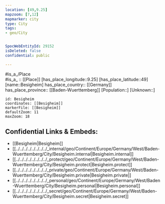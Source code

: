 ```yaml
---
location: [49,9.25] 
mapzoom: [7,12] 
mapmarker: city 
type: City
tags:
- geo/City


SpocWebEntityId: 29152
isDeleted: false
confidential: public

---
```

#is_a_/Place  
#is_a_ :: [[Place]] 
[has_place_longitude::9.25] 
[has_place_latitude::49] 
[name::Besigheim] 
has_place_country:: [[Germany]]  
has_place_province:: [[Baden-Wuerttemberg]] 
[Population::] 
[Unknown::] 


```leaflet
id: Besigheim
coordinates: [[Besigheim]] 
markerFile: [[Besigheim]] 
defaultZoom: 11 
maxZoom: 18
```


## Confidential Links & Embeds: 
- [[Besigheim|Besigheim]]  
- [[../../../../../../../../_internal/geo/Continent/Europe/Germany/West/Baden-Wuerttemberg/City/Besigheim.internal|Besigheim.internal]] 
- [[../../../../../../../../_protect/geo/Continent/Europe/Germany/West/Baden-Wuerttemberg/City/Besigheim.protect|Besigheim.protect]] 
- [[../../../../../../../../_private/geo/Continent/Europe/Germany/West/Baden-Wuerttemberg/City/Besigheim.private|Besigheim.private]] 
- [[../../../../../../../../_personal/geo/Continent/Europe/Germany/West/Baden-Wuerttemberg/City/Besigheim.personal|Besigheim.personal]] 
- [[../../../../../../../../_secret/geo/Continent/Europe/Germany/West/Baden-Wuerttemberg/City/Besigheim.secret|Besigheim.secret]] 
